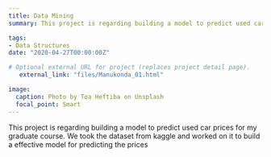 ```yaml
---
title: Data Mining
summary: This project is regarding building a model to predict used car prices for my graduate course. We took the dataset from kaggle and worked on it to build a effective model for predicting the prices.

tags:
- Data Structures 
date: "2020-04-27T00:00:00Z"

# Optional external URL for project (replaces project detail page).
   external_link: "files/Manukonda_01.html"

image:
  caption: Photo by Toa Heftiba on Unsplash
  focal_point: Smart
---
```


This project is regarding building a model to predict used car prices for my graduate course. We took the dataset from kaggle and worked on it to build a effective model for predicting the prices
